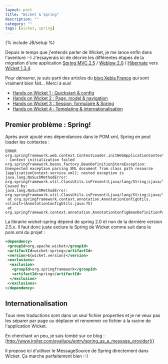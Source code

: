 ```yaml
---
layout: post
title: "Wicket & Spring"
description: ""
category: ""
tags: [wicket, spring]
---
```

{% include JB/setup %}

Depuis le temps que j'entends parler de Wicket, je me lance enfin dans l'aventure :-)
J'essayerais ici de décrire les différentes étapes de la migration d'une application [Spring MVC 2.5](http://springframework.org) / [Weblow 2.0](http://springframework.org/webflow) / [Hibernate](http://www.hibernate.org) vers [Wicket 1.3.4](http://wicket.apache.org).

Pour démarrer, je suis parti des articles du [blog Xebia France](http://blog.xebia.fr) qui sont vraiment bien fait... Merci à eux!

* [Hands on Wicket 1 : Quickstart & config](http://blog.xebia.fr/2008/02/14/hands-on-wicket-partie-1)
* [Hands on Wicket 2 : Page, model & navigation](http://blog.xebia.fr/2008/02/22/hands-on-wicket-partie-2)
* [Hands on Wicket 3 : Session, formulaire & Spring](http://blog.xebia.fr/2008/03/07/hands-on-wicket-partie-3)
* [Hands on Wicket 4 : Templating & internationalisation](http://blog.xebia.fr/2008/04/23/hands-on-wicket-partie-4)

## Premier problème : Spring!

Après avoir ajouté mes dépendances dans le POM.xml, Spring en peut loader les contextes :

```
ERROR org.springframework.web.context.ContextLoader.initWebApplicationContext:205 - Context initialization failed
org.springframework.beans.factory.BeanDefinitionStoreException: Unexpected exception parsing XML document from class path resource [applicationContext-service.xml]; nested exception is java.lang.NoSuchMethodError: org.springframework.util.ClassUtils.isPresent(Ljava/lang/String;Ljava/lang/ClassLoader;)Z
Caused by:
java.lang.NoSuchMethodError: org.springframework.util.ClassUtils.isPresent(Ljava/lang/String;Ljava/lang/ClassLoader;)Z
 at org.springframework.context.annotation.AnnotationConfigUtils.<clinit>(AnnotationConfigUtils.java:75)
 at org.springframework.context.annotation.AnnotationConfigBeanDefinitionParser.parse(AnnotationConfigBeanDefinitionParser.java:45)
```

La librairie wicket-spring dépend de spring 2.0 et non de la dernière version 2.5.x. Il faut donc juste exclure le Spring de Wicket comme suit dans le pom.xml du projet :

```xml
<dependency>
 <groupId>org.apache.wicket</groupId>
 <artifactId>wicket-spring</artifactId>
 <version>${wicket.version}</version>
 <exclusions>
  <exclusion>
   <groupId>org.springframework</groupId>
   <artifactId>spring</artifactId>
  </exclusion>
 </exclusions>
</dependency>
```

## Internationalisation

Tous mes traductions sont dans un seul fichier properties et je ne veux pas les séparer par page ou déplacer et renommer ce fichier à la racine de l'application Wicket.

En cherchant un peu, je suis tombé sur ce blog :
[http://www.jroller.com/eyallupu/entry/spring_as_a_message_provider]()

Il propose ici d'utiliser le MessageSource de Spring directement dans Wicket. Ça marche parfaitement bien :-)